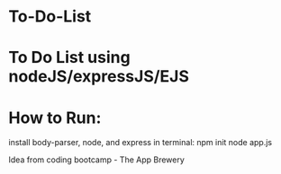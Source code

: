 # To-Do-List
# To Do List using nodeJS/expressJS/EJS

# How to Run: 
install body-parser, node, and express
in terminal: npm init
              node app.js
             
 Idea from coding bootcamp - The App Brewery
